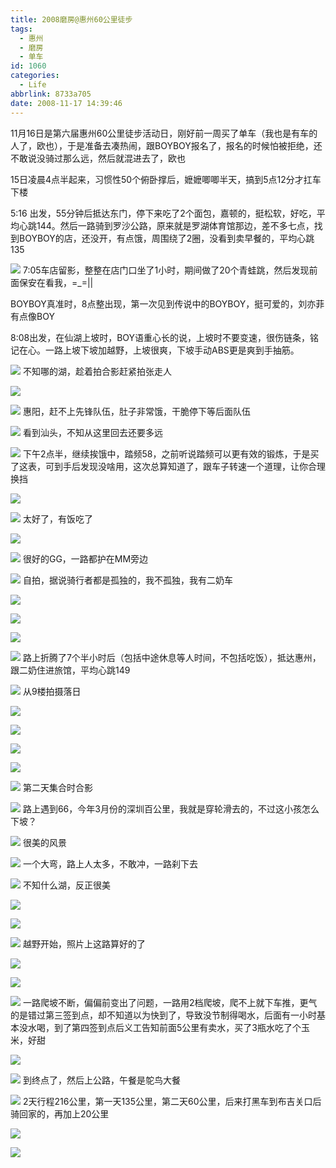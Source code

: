 ```yaml
---
title: 2008磨房@惠州60公里徒步
tags:
  - 惠州
  - 磨房
  - 单车
id: 1060
categories:
  - Life
abbrlink: 8733a705
date: 2008-11-17 14:39:46
---
```


11月16日是第六届惠州60公里徒步活动日，刚好前一周买了单车（我也是有车的人了，欧也），于是准备去凑热闹，跟BOYBOY报名了，报名的时候怕被拒绝，还不敢说没骑过那么远，然后就混进去了，欧也

15日凌晨4点半起来，习惯性50个俯卧撑后，嬷嬷唧唧半天，搞到5点12分才扛车下楼

5:16 出发，55分钟后抵达东门，停下来吃了2个面包，嘉顿的，挺松软，好吃，平均心跳144。然后一路骑到罗沙公路，原来就是罗湖体育馆那边，差不多七点，找到BOYBOY的店，还没开，有点饿，周围绕了2圈，没看到卖早餐的，平均心跳135

![](/images/2008/11/21_200811211653394733_10566.jpg)
7:05车店留影，整整在店门口坐了1小时，期间做了20个青蛙跳，然后发现前面保安在看我，=_=||
<!--more-->
BOYBOY真准时，8点整出现，第一次见到传说中的BOYBOY，挺可爱的，刘亦菲有点像BOY

8:08出发，在仙湖上坡时，BOY语重心长的说，上坡时不要变速，很伤链条，铭记在心。一路上坡下坡加越野，上坡很爽，下坡手动ABS更是爽到手抽筋。

![](/images/2008/11/21_200811211654305608_10567.jpg)
不知哪的湖，趁着拍合影赶紧拍张走人

![](/images/2008/11/21_200811211654377721_10568.jpg)

![](/images/2008/11/21_200811211654466380_10569.jpg)
惠阳，赶不上先锋队伍，肚子非常饿，干脆停下等后面队伍

![](/images/2008/11/21_200811211655022441_10570.jpg)
看到汕头，不知从这里回去还要多远

![](/images/2008/11/21_200811211655102321_10571.jpg)
下午2点半，继续挨饿中，踏频58，之前听说踏频可以更有效的锻炼，于是买了这表，可到手后发现没啥用，这次总算知道了，跟车子转速一个道理，让你合理换挡

![](/images/2008/11/21_200811211656271455_10572.jpg)

![](/images/2008/11/21_200811211656350274_10573.jpg)
太好了，有饭吃了

![](/images/2008/11/21_200811211657077562_10574.jpg)

![](/images/2008/11/21_200811211657155088_10575.jpg)
很好的GG，一路都护在MM旁边

![](/images/2008/11/21_200811211659150073_10576.jpg)
自拍，据说骑行者都是孤独的，我不孤独，我有二奶车

![](/images/2008/11/21_200811211659432045_10577.jpg)

![](/images/2008/11/21_200811211659492682_10578.jpg)

![](/images/2008/11/21_200811211700042550_10579.jpg)

![](/images/2008/11/21_200811211700262270_10580.jpg)
路上折腾了7个半小时后（包括中途休息等人时间，不包括吃饭），抵达惠州，跟二奶住进旅馆，平均心跳149

![](/images/2008/11/21_200811211700344073_10581.jpg)
从9楼拍摄落日

![](/images/2008/11/21_200811211702247403_10582.jpg)

![](/images/2008/11/21_200811211702364843_10583.jpg)

![](/images/2008/11/21_200811211703054527_10584.jpg)

![](/images/2008/11/21_200811211703125262_10585.jpg)

![](/images/2008/11/21_200811211704366873_10586.jpg)
第二天集合时合影

![](/images/2008/11/21_200811211705342543_10587.jpg)
路上遇到66，今年3月份的深圳百公里，我就是穿轮滑去的，不过这小孩怎么下坡？

![](/images/2008/11/21_200811211705462717_10588.jpg)
很美的风景

![](/images/2008/11/21_200811211706163400_10589.jpg)
一个大弯，路上人太多，不敢冲，一路刹下去

![](/images/2008/11/21_200811211706230707_10590.jpg)
不知什么湖，反正很美

![](/images/2008/11/21_200811211706315063_10591.jpg)

![](/images/2008/11/21_200811211707094230_10592.jpg)

![](/images/2008/11/21_200811211707183857_10593.jpg)
越野开始，照片上这路算好的了

![](/images/2008/11/21_200811211707416428_10594.jpg)

![](/images/2008/11/21_200811211707510036_10595.jpg)

![](/images/2008/11/21_200811211708108516_10596.jpg)
一路爬坡不断，偏偏前变出了问题，一路用2档爬坡，爬不上就下车推，更气的是错过第三签到点，却不知道以为快到了，导致没节制得喝水，后面有一小时基本没水喝，到了第四签到点后义工告知前面5公里有卖水，买了3瓶水吃了个玉米，好甜

![](/images/2008/11/21_200811211709171762_10597.jpg)

![](/images/2008/11/21_200811211710157005_10598.jpg)
到终点了，然后上公路，午餐是鸵鸟大餐

![](/images/2008/11/21_200811211709432842_10599.jpg)
2天行程216公里，第一天135公里，第二天60公里，后来打黑车到布吉关口后骑回家的，再加上20公里

![](/images/2008/11/21_200811211713461473_10600.jpg)

![](/images/2008/11/21_200811211713565661_10601.jpg)